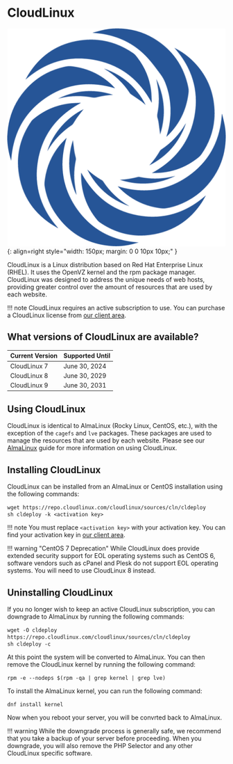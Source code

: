 # CloudLinux

![CloudLinux](../images/oslogos/cloudlinux.png){: align=right style="width: 150px; margin: 0 0 10px 10px;" }

CloudLinux is a Linux distribution based on Red Hat Enterprise Linux (RHEL). It uses the OpenVZ kernel and the rpm package manager. CloudLinux was designed to address the unique needs of web hosts, providing greater control over the amount of resources that are used by each website.

!!! note
    CloudLinux requires an active subscription to use. You can purchase a CloudLinux license from [our client area](https://my.nodespace.com).

## What versions of CloudLinux are available?

| Current Version | Supported Until |
| --------------- | --------------- |
| CloudLinux 7    | June 30, 2024   |
| CloudLinux 8    | June 30, 2029   |
| CloudLinux 9    | June 30, 2031   |

## Using CloudLinux

CloudLinux is identical to AlmaLinux (Rocky Linux, CentOS, etc.), with the exception of the `cagefs` and `lve` packages. These packages are used to manage the resources that are used by each website. Please see our [AlmaLinux](almalinux.md) guide for more information on using CloudLinux.

## Installing CloudLinux

CloudLinux can be installed from an AlmaLinux or CentOS installation using the following commands:

```
wget https://repo.cloudlinux.com/cloudlinux/sources/cln/cldeploy
sh cldeploy -k <activation key>
```

!!! note
    You must replace `<activation key>` with your activation key. You can find your activation key in [our client area](https://my.nodespace.com).

!!! warning "CentOS 7 Deprecation"
    While CloudLinux does provide extended security support for EOL operating systems such as CentOS 6, software vendors such as cPanel and Plesk do not support EOL operating systems. You will need to use CloudLinux 8 instead.

## Uninstalling CloudLinux

If you no longer wish to keep an active CloudLinux subscription, you can downgrade to AlmaLinux by running the following commands:

```
wget -O cldeploy https://repo.cloudlinux.com/cloudlinux/sources/cln/cldeploy
sh cldeploy -c
```

At this point the system will be converted to AlmaLinux. You can then remove the CloudLinux kernel by running the following command:

```
rpm -e --nodeps $(rpm -qa | grep kernel | grep lve)
```

To install the AlmaLinux kernel, you can run the following command:

```
dnf install kernel
```

Now when you reboot your server, you will be convrted back to AlmaLinux.

!!! warning
    While the downgrade process is generally safe, we recommend that you take a backup of your server before proceeding. When you downgrade, you will also remove the PHP Selector and any other CloudLinux specific software.



    